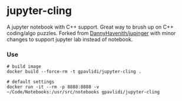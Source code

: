 # jupyter-cling

A jupyter notebook with C++ support. Great way to brush up on C++ coding/algo puzzles.
Forked from [DannyHavenith/jupinger](https://github.com/DannyHavenith/jupinger) with minor changes to support jupyter lab instead of notebook.

### Use

```
# build image
docker build --force-rm -t gpavlidi/jupyter-cling .

# default settings
docker run -it --rm -p 8888:8888 -v ~/Code/Notebooks:/usr/src/notebooks gpavlidi/jupyter-cling

```
